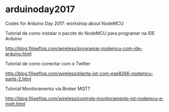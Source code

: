 # arduinoday2017
Codes for Arduino Day 2017: workshop about NodeMCU 


Tutorial de como instalar o pacote do NodeMCU para programar na IDE Arduino

http://blog.filipeflop.com/wireless/programar-nodemcu-com-ide-arduino.html

Tutorial de como conectar com o Twitter

http://blog.filipeflop.com/wireless/planta-iot-com-esp8266-nodemcu-parte-2.html

Tutorial Monitoramento via Broker MQTT

http://blog.filipeflop.com/wireless/controle-monitoramento-iot-nodemcu-e-mqtt.html
